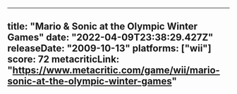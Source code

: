 
---
title: "Mario & Sonic at the Olympic Winter Games"
date: "2022-04-09T23:38:29.427Z"
releaseDate: "2009-10-13"
platforms: ["wii"]
score: 72
metacriticLink: "https://www.metacritic.com/game/wii/mario-sonic-at-the-olympic-winter-games"
---
